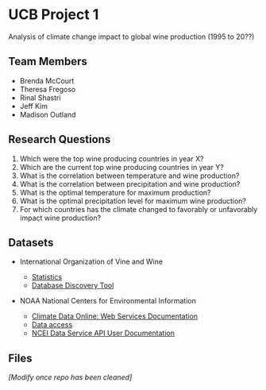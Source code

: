 # UCB Project 1
Analysis of climate change impact to global wine production (1995 to 20??)

## Team Members
- Brenda McCourt
- Theresa Fregoso
- Rinal Shastri
- Jeff Kim
- Madison Outland


## Research Questions
1. Which were the top wine producing countries in year X?
2. Which are the current top wine producing countries in year Y?
3. What is the correlation between temperature and wine production?
4. What is the correlation between precipitation and wine production?
5. What is the optimal temperature for maximum production?
6. What is the optimal precipitation level for maximum wine production?
7. For which countries has the climate changed to favorably or unfavorably impact wine production?

## Datasets
- International Organization of Vine and Wine
  - [Statistics](https://www.oiv.int/what-we-do/statistics)
  - [Database Discovery Tool](https://www.oiv.int/what-we-do/data-discovery-report?oiv)

- NOAA National Centers for Environmental Information
  - [Climate Data Online: Web Services Documentation](https://www.ncdc.noaa.gov/cdo-web/webservices/v2#gettingStarted)
  - [Data access](https://www.ncei.noaa.gov/access)
  - [NCEI Data Service API User Documentation](https://www.ncei.noaa.gov/support/access-data-service-api-user-documentation)

## Files
*[Modify once repo has been cleaned]*
